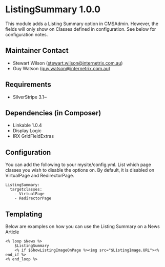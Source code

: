 ListingSummary 1.0.0
=======================================

This module adds a Listing Summary option in CMSAdmin. However, the fields will only show on Classes defined in configuration. See below for configuration notes.

Maintainer Contact
------------------
*  Stewart Wilson (<stewart.wilson@internetrix.com.au>)
*  Guy Watson (<guy.watson@internetrix.com.au>)

## Requirements

* SilverStripe 3.1~

## Dependencies (in Composer)

* Linkable 1.0.4
* Display Logic
* IRX GridFieldExtras

## Configuration

You can add the following to your mysite/config.yml. List which page classes you wish to disable the options on. By default, it is disabled on VirtualPage and RedirectorPage.

	ListingSummary:
	  targetclasses:
	    - VirtualPage
	    - RedirectorPage
 
## Templating

Below are examples on how you can use the Listing Summary on a News Article

	<% loop $News %>
		$ListingSummary
		<% if $ShowListingImageOnPage %><img src="$ListingImage.URL"><% end_if %>
	<% end_loop %>   